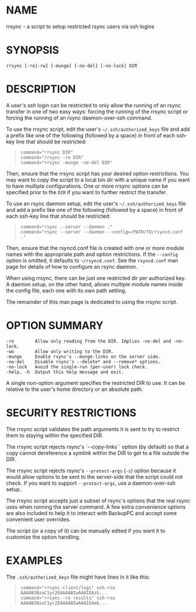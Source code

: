 # NAME

rrsync - a script to setup restricted rsync users via ssh logins

# SYNOPSIS

```
rrsync [-ro|-rw] [-munge] [-no-del] [-no-lock] DIR
```

# DESCRIPTION

A user's ssh login can be restricted to only allow the running of an rsync
transfer in one of two easy ways: forcing the running of the rrsync script
or forcing the running of an rsync daemon-over-ssh command.

To use the rrsync script, edit the user's `~/.ssh/authorized_keys` file and add
a prefix like one of the following (followed by a space) in front of each
ssh-key line that should be restricted:

> ```
> command="rrsync DIR"
> command="rrsync -ro DIR"
> command="rrsync -munge -no-del DIR"
> ```

Then, ensure that the rrsync script has your desired option restrictions. You
may want to copy the script to a local bin dir with a unique name if you want
to have multiple configurations. One or more rrsync options can be specified
prior to the `DIR` if you want to further restrict the transfer.

To use an rsync daemon setup, edit the user's `~/.ssh/authorized_keys` file and
add a prefix like one of the following (followed by a space) in front of each
ssh-key line that should be restricted:

> ```
> command="rsync --server --daemon ."
> command="rsync --server --daemon --config=/PATH/TO/rsyncd.conf ."
> ```

Then, ensure that the rsyncd.conf file is created with one or more module names
with the appropriate path and option restrictions.  If the `--config` option is
omitted, it defaults to `~/rsyncd.conf`.  See the `rsyncd.conf` man page for
details of how to configure an rsync daemon.

When using rrsync, there can be just one restricted dir per authorized key.  A
daemon setup, on the other hand, allows multiple module names inside the config
file, each one with its own path setting.

The remainder of this man page is dedicated to using the rrsync script.

# OPTION SUMMARY

```
-ro        Allow only reading from the DIR. Implies -no-del and -no-lock.
-wo        Allow only writing to the DIR.
-munge     Enable rsync's --munge-links on the server side.
-no-del    Disable rsync's --delete* and --remove* options.
-no-lock   Avoid the single-run (per-user) lock check.
-help, -h  Output this help message and exit.
```

A single non-option argument specifies the restricted DIR to use. It can be
relative to the user's home directory or an absolute path.

# SECURITY RESTRICTIONS

The rrsync script validates the path arguments it is sent to try to restrict
them to staying within the specified DIR.

The rrsync script rejects rsync's `--copy-links`` option (by default) so that a
copy cannot dereference a symlink within the DIR to get to a file outside the
DIR.

The rrsync script rejects rsync's `--protect-args` (`-s`) option because it
would allow options to be sent to the server-side that the script could not
check.  If you want to support `--protect-args`, use a daemon-over-ssh setup.

The rrsync script accepts just a subset of rsync's options that the real rsync
uses when running the server command.  A few extra convenience options are also
included to help it to interact with BackupPC and accept some convenient user
overrides.

The script (or a copy of it) can be manually edited if you want it to customize
the option handling.

# EXAMPLES

The `.ssh/authorized_keys` file might have lines in it like this:

> ```
> command="rrsync client/logs" ssh-rsa AAAAB3NzaC1yc2EAAAABIwAAAIEAzG...
> command="rrsync -ro results" ssh-rsa AAAAB3NzaC1yc2EAAAABIwAAAIEAmk...
> ```

